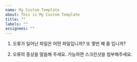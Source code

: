```yaml
---
name: My Custom Template
about: This is My Custom Template
title: ""
labels: ""
assignees: ""
---
```


1. 오류가 일어난 파일은 어떤 파일입니까? 또 몇번 째 줄 입니까?

2. 오류의 증상을 말씀해 주세요. 가능하면 스크린샷을 첨부해주세요.
